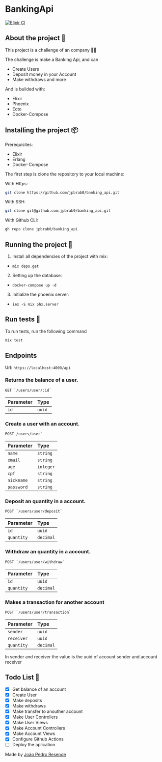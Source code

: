 # BankingApi

[![Elixir CI](https://github.com/jpbrab0/banking_api/actions/workflows/elixir.yml/badge.svg)](https://github.com/jpbrab0/banking_api/actions/workflows/elixir.yml)

## About the project 📜

This project is a challenge of an company 👀💚

The challenge is make a Banking Api, and can

- Create Users
- Deposit money in your Account
- Make withdraws and more

And is builded with:

- Elixir
- Phoenix
- Ecto
- Docker-Compose

## Installing the project 📦

Prerequisites:

- Elixir
- Erlang
- Docker-Compose

The first step is clone the repository to your local machine:

With Https:

```bash
git clone https://github.com/jpbrab0/banking_api.git
```

With SSH:

```bash
git clone git@github.com:jpbrab0/banking_api.git
```

With Github CLI:

```bash
gh repo clone jpbrab0/banking_api
```

## Running the project 🏃

1. Install all dependencies of the project with mix:

- `mix deps.get`

2. Setting up the database:

- `docker-compose up -d`

3. Initialize the phoenix server:

- `iex -S mix phx.server`

## Run tests 🧪

To run tests, run the following command

```bash
mix test
```
## Endpoints

Url: `https://localhost:4000/api`

### Returns the balance of a user.

```http
GET `/users/user/:id`
```

| Parameter | Type   |
| :-------- | :----- |
| `id`      | `uuid` |

### Create a user with an account.

```http
POST /users/user` 
```

| Parameter  | Type      |
| :--------- | :-------- |
| `name`     | `string`  |
| `email`    | `string`  |
| `age`      | `integer` |
| `cpf`      | `string`  |
| `nickname` | `string`  |
| `password` | `string`  |

### Deposit an quantity in a account.

```http
POST `/users/user/deposit` 
```

| Parameter  | Type      |
| :--------- | :-------- |
| `id`       | `uuid`    |
| `quantity` | `decimal` |

### Withdraw an quantity in a account.

```http
POST `/users/user/withdraw`
```

| Parameter  | Type      |
| :--------- | :-------- |
| `id`       | `uuid`    |
| `quantity` | `decimal` |

### Makes a transaction for another account

```http
POST `/users/user/transaction` 
```

| Parameter  | Type      |
| :--------- | :-------- |
| `sender`   | `uuid`    |
| `receiver` | `uuid`    |
| `quantity` | `decimal` |

In sender and receiver the value is the uuid of account sender and account receiver

## Todo List 📝

- [x] Get balance of an account
- [x] Create User
- [x] Make deposits
- [x] Make withdraws
- [x] Make transfer to anouther account
- [x] Make User Controllers
- [x] Make User Views
- [x] Make Account Controllers
- [x] Make Account Views
- [x] Configure Github Actions
- [ ] Deploy the aplication

Made by [João Pedro Resende](https://jpres.dev)
